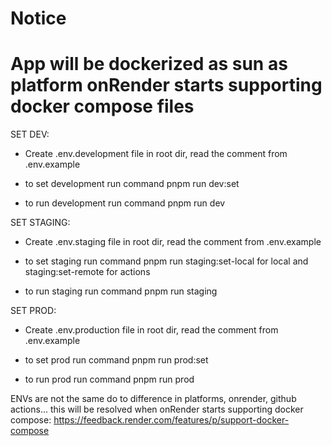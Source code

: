 # Notice

# App will be dockerized as sun as platform onRender starts supporting docker compose files

SET DEV:

- Create .env.development file in root dir, read the comment from .env.example

- to set development run command pnpm run dev:set

- to run development run command pnpm run dev

SET STAGING:

- Create .env.staging file in root dir, read the comment from .env.example

- to set staging run command pnpm run staging:set-local for local and staging:set-remote for actions

- to run staging run command pnpm run staging

SET PROD:

- Create .env.production file in root dir, read the comment from .env.example

- to set prod run command pnpm run prod:set

- to run prod run command pnpm run prod

ENVs are not the same do to difference in platforms, onrender, github actions...
this will be resolved when onRender starts supporting docker compose: https://feedback.render.com/features/p/support-docker-compose
